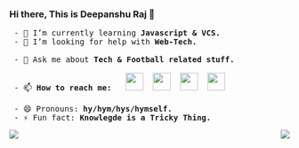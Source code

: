 ### Hi there, This is Deepanshu Raj 👋

<pre>
 - 🌱 I’m currently learning<strong> Javascript & VCS.</strong>
 - 🤔 I’m looking for help with <strong>Web-Tech.</strong>
 
 - 💬 Ask me about<strong> Tech & Football related stuff.</strong>
 
 - 📫 <strong>How to reach me:  </strong> <a href="https://www.linkedin.com/in/deepanshuraj799/"><img height="32" width="32" src="https://unpkg.com/simple-icons@v4/icons/linkedin.svg"/></a>  <a href="https://www.kaggle.com/davalpha"><img height="32" width="32" src="https://unpkg.com/simple-icons@v4/icons/kaggle.svg"/></a>  <a href="https://www.facebook.com/deepanshu711/"><img height="32" width="32" src="https://unpkg.com/simple-icons@v4/icons/facebook.svg"/></a>  <a href="https://www.instagram.com/_d_eepanshu/"><img height="32" width="32" src="https://unpkg.com/simple-icons@v4/icons/instagram.svg"/></a>
 
 - 😄 Pronouns:<strong> hy/hym/hys/hymself.</strong>
 - ⚡ Fun fact:<strong> Knowlegde is a Tricky Thing.</strong>
</pre>

<img align="center" src="https://github-readme-stats.vercel.app/api?username=deepanshu-Raj&count_private=true&show_icons=true&theme=onedark"/>    <img align="right" src="https://github-readme-stats.vercel.app/api/top-langs/?username=deepanshu-Raj&layout=compact&langs_count=8&card_width=395"/>


